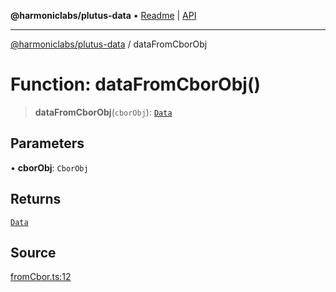 **@harmoniclabs/plutus-data** • [Readme](../README.md) \| [API](../globals.md)

***

[@harmoniclabs/plutus-data](../README.md) / dataFromCborObj

# Function: dataFromCborObj()

> **dataFromCborObj**(`cborObj`): [`Data`](../type-aliases/Data.md)

## Parameters

• **cborObj**: `CborObj`

## Returns

[`Data`](../type-aliases/Data.md)

## Source

[fromCbor.ts:12](https://github.com/HarmonicLabs/plutus-data/blob/911664c/src/fromCbor.ts#L12)
